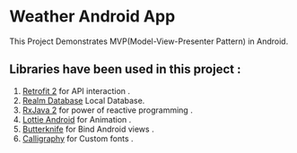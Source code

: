 
# Weather Android App

This Project Demonstrates MVP(Model-View-Presenter Pattern) in Android.

 ## Libraries have been used in this project : 

1. [Retrofit 2](http://square.github.io/retrofit/) for API interaction .
  2. [Realm Database](https://github.com/realm) Local Database.
  3. [RxJava 2](https://github.com/ReactiveX/RxJava) for power of reactive programming .
  3. [Lottie Android](https://github.com/airbnb/lottie-ios) for Animation .
  4. [Butterknife](https://github.com/JakeWharton/butterknife) for Bind Android views .
  5. [Calligraphy](https://github.com/chrisjenx/Calligraphy) for Custom fonts .
